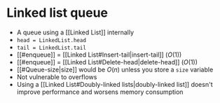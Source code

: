 # Linked list queue
- A queue using a [[Linked List]] internally
- `head = LinkedList.head`
- `tail = LinkedList.tail`
- [[#enqueue]] = [[Linked List#Insert-tail|insert-tail]] ($O(1)$)
- [[#enqueue]] = [[Linked List#Delete-head|delete-head]] ($O(1)$)
- [[#Queue-size|size]] would be $O(n)$ unless you store a `size` variable
- Not vulnerable to overflows
- Using a [[Linked List#Doubly-linked lists|doubly-linked list]] doesn't improve performance and worsens memory consumption